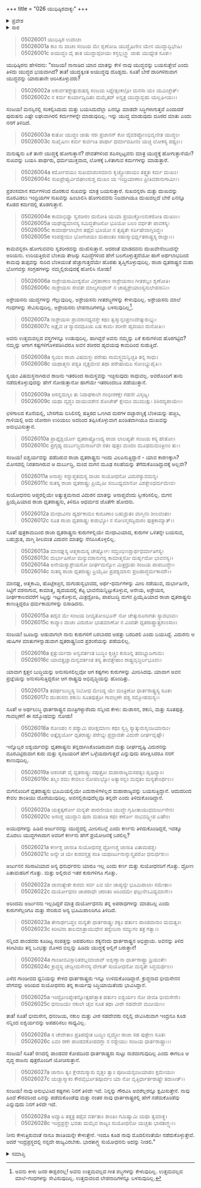 +++
title = "026 ಯುಧಿಷ್ಠಿರವಾಕ್ಯಃ"
+++

<details><summary>ಪ್ರವೇಶ</summary>


।।   ಓಂ ಓಂ ನಮೋ ನಾರಾಯಣಾಯ।।   ಶ್ರೀ ವೇದವ್ಯಾಸಾಯ ನಮಃ ।।

ಶ್ರೀ ಕೃಷ್ಣದ್ವೈಪಾಯನ ವೇದವ್ಯಾಸ ವಿರಚಿತ  

**ಶ್ರೀ ಮಹಾಭಾರತ**

**ಉದ್ಯೋಗ ಪರ್ವ**

**ಸಂಜಯಯಾನ ಪರ್ವ**

**ಅಧ್ಯಾಯ 26**

</details>


<details><summary>ಸಾರ</summary>

ತಾನಾಡಿದ ಯಾವ ಮಾತನ್ನು ಕೇಳಿ ತಾವು ಯುದ್ಧವನ್ನು ಬಯಸುತ್ತೇವೆ ಎಂದು ತಿಳಿಯಲಾಗಿದೆ? ಬೇರೆ ದಾರಿಗಳಿರುವಾಗ ಯುದ್ಧವನ್ನು ಯಾರುತಾನೇ ಆರಿಸಿಕೊಳ್ಳುವರು? ಯಾರೊಡನೆ ಅಧರ್ಮದಿಂದ ನಡೆದುಕೊಂಡಿದ್ದಾರೋ ಅವರು ಧರ್ಮದಿಂದ ನಡೆದುಕೊಳ್ಳಲಿ ಎಂದು ಅಪೇಕ್ಷಿಸುವುದು ಸರಿಯಲ್ಲ. ರಾಜ್ಯವನ್ನೆಲ್ಲಾ ತಾನೊಬ್ಬನೇ ಭೋಗಿಸಬೇಕೆಂದರೆ ಅವನಿಗೆ ಶಾಂತಿಸಿಗುವುದಿಲ್ಲ, ಬದಲಾಗಿ ಭೀಮಾರ್ಜುನರ ಕೋಪದಿಂದ ಯುದ್ಧದಲ್ಲಿ ನಾಶಹೊಂದುತ್ತಾರೆ ಎಂದು ಹೇಳಿ ಯುಧಿಷ್ಠಿರನು ತಾನೂ ಕೂಡ ಶಾಂತಿಯನ್ನೇ ಕೇಳುತ್ತಿದ್ದೇನೆ - ಸುಯೋಧನನು ಇಂದ್ರಪ್ರಸ್ಥ ರಾಜ್ಯವನ್ನು ಕೊಡಲಿ – ಎನ್ನುವುದು (1-28).

</details>


> 05026001 ಯುಧಿಷ್ಠಿರ ಉವಾಚ।  
05026001a ಕಾಂ ನು ವಾಚಂ ಸಂಜಯ ಮೇ ಶೃಣೋಷಿ
	ಯುದ್ಧೈಷಿಣೀಂ ಯೇನ ಯುದ್ಧಾದ್ಬಿಭೇಷಿ।  
> 05026001c ಅಯುದ್ಧಂ ವೈ ತಾತ ಯುದ್ಧಾದ್ಗರೀಯಃ
	ಕಸ್ತಲ್ಲಬ್ಧ್ವಾ ಜಾತು ಯುಧ್ಯೇತ ಸೂತ।।  

ಯುಧಿಷ್ಠಿರನು ಹೇಳಿದನು: “ಸಂಜಯ! ನಾನಾಡಿದ ಯಾವ ಮಾತನ್ನು ಕೇಳಿ ನಾವು ಯುದ್ಧವನ್ನು ಬಯಸುತ್ತೇವೆ ಎಂದು ತಿಳಿದು ಯುದ್ಧದ ಭಯವಾಗಿದೆ? ತಾತ! ಯುದ್ಧಕ್ಕಿಂತ ಅಯುದ್ಧವು ದೊಡ್ಡದು. ಸೂತ! ಬೇರೆ ದಾರಿಗಳಿರುವಾಗ ಯುದ್ಧವನ್ನು ಯಾರುತಾನೇ ಆರಿಸಿಕೊಳ್ಳುವರು?

> 05026002a ಅಕುರ್ವತಶ್ಚೇತ್ಪುರುಷಸ್ಯ ಸಂಜಯ
	ಸಿಧ್ಯೇತ್ಸಂಕಲ್ಪೋ ಮನಸಾ ಯಂ ಯಮಿಚ್ಚೇತ್।  
> 05026002c ನ ಕರ್ಮ ಕುರ್ಯಾದ್ವಿದಿತಂ ಮಮೈತದ್
	ಅನ್ಯತ್ರ ಯುದ್ಧಾದ್ಬಹು ಯಲ್ಲಘೀಯಃ।।  

ಸಂಜಯ! ಮನಸ್ಸಿನಲ್ಲಿ ಸಂಕಲ್ಪಿಸಿದುದು ಮತ್ತು ಬಯಸಿದುದೆಲ್ಲಾ ಏನನ್ನೂ ಮಾಡದೇ ಸಿದ್ಧಿಗಳಾಗುತ್ತವೆ ಎಂದಾದರೆ ಪುರುಷನು ಎಷ್ಟೇ ಲಘುವಾಗಿರಲಿ ಕರ್ಮಗಳನ್ನೇ ಮಾಡುವುದಿಲ್ಲ. ಇನ್ನು ಯುದ್ಧ ಮಾಡುವುದು ದೂರದ ಮಾತು ಎಂದು ನನಗೆ ತಿಳಿದಿದೆ.

> 05026003a ಕುತೋ ಯುದ್ಧಂ ಜಾತು ನರಃ ಪ್ರಜಾನನ್
	ಕೋ ದೈವಶಪ್ತೋಽಭಿವೃಣೀತ ಯುದ್ಧಂ।  
> 05026003c ಸುಖೈಷಿಣಃ ಕರ್ಮ ಕುರ್ವಂತಿ ಪಾರ್ಥಾ
	ಧರ್ಮಾದಹೀನಂ ಯಚ್ಚ ಲೋಕಸ್ಯ ಪಥ್ಯಂ।।  

ಮನುಷ್ಯನು ಏಕೆ ತಾನೇ ಯುದ್ಧಕ್ಕೆ ಹೋಗುತ್ತಾನೆ? ದೇವತೆಗಳಿಂದ ಶಪಿಸಲ್ಪಟ್ಟವನು ಮಾತ್ರ ಯುದ್ಧಕ್ಕೆ ಹೋಗುತ್ತಾನೆಯೇ? ಸುಖವನ್ನು ಬಯಸಿ ಪಾರ್ಥರು, ಧರ್ಮಯುಕ್ತವಾದ, ಲೋಕಕ್ಕೆ ಒಳಿತಾಗುವ ಕರ್ಮಗಳನ್ನು ಮಾಡುತ್ತಾರೆ.

> 05026004a ಕರ್ಮೋದಯಂ ಸುಖಮಾಶಂಸಮಾನಃ
	ಕೃಚ್ಚ್ರೋಪಾಯಂ ತತ್ತ್ವತಃ ಕರ್ಮ ದುಃಖಂ।  
> 05026004c ಸುಖಪ್ರೇಪ್ಸುರ್ವಿಜಿಘಾಂಸುಶ್ಚ ದುಃಖಂ
	ಯ ಇಂದ್ರಿಯಾಣಾಂ ಪ್ರೀತಿವಶಾನುಗಾಮೀ।।   

ಪ್ರಶಂಸಮಾನ ಕರ್ಮಗಳಿಂದ ದೊರಕುವ ಸುಖವನ್ನು ಮಾತ್ರ ಬಯಸುತ್ತಾರೆ. ಸುಖವನ್ನರಸಿ ಮತ್ತು ದುಃಖವನ್ನು ದೂರವಿಡಲು ಇಂದ್ರಿಯಗಳ ಸುಖವನ್ನು ಹಿಂಬಾಲಿಸಿ ಹೋಗುವವನು ನಿಜವಾಗಿಯೂ ದುಃಖವಲ್ಲದೆ ಬೇರೆ ಏನನ್ನೂ ಕೊಡದ ಕರ್ಮದಲ್ಲಿ ತೊಡಗುತ್ತಾನೆ.

> 05026004e ಕಾಮಾಭಿಧ್ಯಾ ಸ್ವಶರೀರಂ ದುನೋತಿ
	ಯಯಾ ಪ್ರಯುಕ್ತೋಽನುಕರೋತಿ ದುಃಖಂ।।   
> 05026005a ಯಥೇಧ್ಯಮಾನಸ್ಯ ಸಮಿದ್ಧತೇಜಸೋ
	ಭೂಯೋ ಬಲಂ ವರ್ಧತೇ ಪಾವಕಸ್ಯ।  
> 05026005c ಕಾಮಾರ್ಥಲಾಭೇನ ತಥೈವ ಭೂಯೋ
	ನ ತೃಪ್ಯತೇ ಸರ್ಪಿಷೇವಾಗ್ನಿರಿದ್ಧಃ।  
> 05026005e ಸಂಪಶ್ಯೇಮಂ ಭೋಗಚಯಂ ಮಹಾಂತಂ
	ಸಹಾಸ್ಮಾಭಿರ್ಧೃತರಾಷ್ಟ್ರಸ್ಯ ರಾಜ್ಞಾಃ।।  

ಕಾಮವನ್ನರಸಿ ಹೋಗುವವನು ಸ್ವಶರೀರವನ್ನು ದುಃಖಿಸುತ್ತಾನೆ. ಅದರಂತೆ ಮಾಡದವನು ದುಃಖವೇನೆಂಬುದನ್ನೇ ಅರಿಯನು. ಉರಿಯತ್ತಿರುವ ಬೆಂಕಿಯ ತೇಜಸ್ಸು ಸಮಿದ್ಧೆಗಳಿಂದ ಹೇಗೆ ಬಲಗೊಳ್ಳುತ್ತದೆಯೋ ಹಾಗೆ ಅರ್ಥಲಾಭದಿಂದ ಕಾಮವು ತುಪ್ಪವನ್ನು ಸುರಿದ ಬೆಂಕಿಯಂತೆ ಹೆಚ್ಚಾಗುತ್ತದೆಯೇ ಹೊರತು ತೃಪ್ತಿಗೊಳ್ಳುವುದಿಲ್ಲ. ರಾಜಾ ಧೃತರಾಷ್ಟ್ರನ ಮಹಾ ಭೋಗವಸ್ತು ಸಂಗ್ರಹಗಳನ್ನು ನಮ್ಮಲ್ಲಿರುವುದಕ್ಕೆ ಹೋಲಿಸಿ ನೋಡು!

> 05026006a ನಾಶ್ರೇಯಸಾಮೀಶ್ವರೋ ವಿಗ್ರಹಾಣಾಂ
	ನಾಶ್ರೇಯಸಾಂ ಗೀತಶಬ್ದಂ ಶೃಣೋತಿ।  
> 05026006c ನಾಶ್ರೇಯಸಃ ಸೇವತೇ ಮಾಲ್ಯಗಂಧಾನ್
	ನ ಚಾಪ್ಯಶ್ರೇಯಾಂಸ್ಯನುಲೇಪನಾನಿ।।  

ಅಶ್ರೇಯಸನು ಯುದ್ಧಗಳನ್ನು ಗೆಲ್ಲುವುದಿಲ್ಲ. ಅಶ್ರೇಯಸನು ಗೀತಶಬ್ಧಗಳನ್ನು ಕೇಳುವುದಿಲ್ಲ. ಅಶ್ರೇಯಸನು ಮಾಲೆ ಗಂಧಗಳನ್ನು ಸೇವಿಸುವುದಿಲ್ಲ. ಅಶ್ರೇಯಸನು ಲೇಪನಾದಿಗಳನ್ನೂ ಬಳಸುವುದಿಲ್ಲ[^1].

> 05026007a ನಾಶ್ರೇಯಸಃ ಪ್ರಾವರಾನಧ್ಯವಸ್ತೇ
	ಕಥಂ ತ್ವಸ್ಮಾನ್ಸಂಪ್ರಣುದೇತ್ಕುರುಭ್ಯಃ।  
> 05026007c ಅತ್ರೈವ ಚ ಸ್ಯಾದವಧೂಯ ಏಷ
	ಕಾಮಃ ಶರೀರೇ ಹೃದಯಂ ದುನೋತಿ।।  

ಅವನು ಉತ್ತಮವಲ್ಲದ ವಸ್ತ್ರಗಳನ್ನೂ ಉಡುವುದಿಲ್ಲ. ಹಾಗಿದ್ದರೆ ಅವನು ನಮ್ಮನ್ನು ಏಕೆ ಕುರುಗಳಿಂದ ಹೊರಗಟ್ಟಿದ? ನಮ್ಮನ್ನು ಆಗಾಗ ಕಷ್ಟಗಳಿಗೊಳಪಡಿಸಿದರೂ ಅವನ ಶರೀರದ ಹೃದಯವು ಕಾಮದಿಂದ ಸುಡುತ್ತಿದೆ.

> 05026008a ಸ್ವಯಂ ರಾಜಾ ವಿಷಮಸ್ಥಃ ಪರೇಷು
	ಸಾಮಸ್ಥ್ಯಮನ್ವಿಚ್ಚತಿ ತನ್ನ ಸಾಧು।  
> 05026008c ಯಥಾತ್ಮನಃ ಪಶ್ಯತಿ ವೃತ್ತಮೇವ
	ತಥಾ ಪರೇಷಾಮಪಿ ಸೋಽಭ್ಯುಪೈತಿ।।   

ಸ್ವಯಂ ವಿಷಮಸ್ಥನಾಗಿರುವ ರಾಜನು ಇತರರಿಂದ ಸಾಮಸ್ಥವನ್ನು ಇಚ್ಛಿಸುವುದು ಸಾಧುವಲ್ಲ. ಅವರೊಂದಿಗೆ ತಾನು ನಡೆದುಕೊಳ್ಳುವುದನ್ನು ಹೇಗೆ ನೋಡುತ್ತಾನೋ ಹಾಗೆಯೇ ಇತರರಿಂದಲೂ ಪಡೆಯುತ್ತಾನೆ.

> 05026009a ಆಸನ್ನಮಗ್ನಿಂ ತು ನಿದಾಘಕಾಲೇ
	ಗಂಭೀರಕಕ್ಷೇ ಗಹನೇ ವಿಸೃಜ್ಯ।  
> 05026009c ಯಥಾ ವೃದ್ಧಂ ವಾಯುವಶೇನ ಶೋಚೇತ್
	ಕ್ಷೇಮಂ ಮುಮುಕ್ಷುಃ ಶಿಶಿರವ್ಯಪಾಯೇ।।  

ಛಳಿಗಾಲದ ಕೊನೆಯಲ್ಲಿ, ಬೇಸಗೆಯ ಬಿಸಿಲಿನಲ್ಲಿ ಹತ್ತಿರದ ಒಣಗಿದ ಮರಗಳ ದಟ್ಟಾರಣ್ಯಕ್ಕೆ ಬೆಂಕಿಯನ್ನು ಹಚ್ಚಿಸಿ, ಗಾಳಿಯಲ್ಲಿ ಅದು ಜೋರಾಗಿ ಉರಿಯಲು ಅದರಿಂದ ತಪ್ಪಿಸಿಕೊಳ್ಳುವಾಗ ಖಂಡಿತವಾಗಿಯೂ ದುಃಖವನ್ನು ಅನುಭವಿಸುತ್ತಾನೆ.

> 05026010a ಪ್ರಾಪ್ತೈಶ್ವರ್ಯೋ ಧೃತರಾಷ್ಟ್ರೋಽದ್ಯ ರಾಜಾ
	ಲಾಲಪ್ಯತೇ ಸಂಜಯ ಕಸ್ಯ ಹೇತೋಃ।  
> 05026010c ಪ್ರಗೃಹ್ಯ ದುರ್ಬುದ್ಧಿಮನಾರ್ಜವೇ ರತಂ
	ಪುತ್ರಂ ಮಂದಂ ಮೂಢಮಮಂತ್ರಿಣಂ ತು।।  

ಸಂಜಯ! ಐಶ್ವರ್ಯವನ್ನು ಪಡೆದಿರುವ ರಾಜಾ ಧೃತರಾಷ್ಟ್ರನು ಇಂದು ವಿಲಪಿಸುತ್ತಿದ್ದಾನೆ - ಯಾವ ಕಾರಣಕ್ಕಾಗಿ? ಮೋಸದಲ್ಲಿ ನಿರತನಾಗಿರುವ ಆ ದುರ್ಬುದ್ಧಿ, ಮಂದ ಮಗನ ಮೂಢ ಸಲಹೆಯನ್ನು ತೆಗೆದುಕೊಂಡಿದ್ದುದಕ್ಕೆ ಅಲ್ಲವೇ?

> 05026011a ಅನಾಪ್ತಃ ಸನ್ನಾಪ್ತತಮಸ್ಯ ವಾಚಂ
	ಸುಯೋಧನೋ ವಿದುರಸ್ಯಾವಮನ್ಯ।  
> 05026011c ಸುತಸ್ಯ ರಾಜಾ ಧೃತರಾಷ್ಟ್ರಃ ಪ್ರಿಯೈಷೀ
	ಸಂಬುಧ್ಯಮಾನೋ ವಿಶತ್ತೇಽಧರ್ಮಮೇವ।  

ಸುಯೋಧನನು ಆಪ್ತರಲ್ಲಿಯೇ ಅತ್ಯುತ್ತಮನಾದ ವಿದುರನ ಮಾತನ್ನು ಅನಾಪ್ತವೆಂದು ಸ್ವೀಕರಿಸಲಿಲ್ಲ. ಮಗನ ಪ್ರಿಯೈಷಿಯಾದ ರಾಜಾ ಧೃತರಾಷ್ಟ್ರನು, ತಿಳಿದೂ ಅಧರ್ಮದ ಜೊತೆಗೇ ಹೋದನು.

> 05026012a ಮೇಧಾವಿನಂ ಹ್ಯರ್ಥಕಾಮಂ ಕುರೂಣಾಂ
	ಬಹುಶ್ರುತಂ ವಾಗ್ಮಿನಂ ಶೀಲವಂತಂ।  
> 05026012c ಸೂತ ರಾಜಾ ಧೃತರಾಷ್ಟ್ರಃ ಕುರುಭ್ಯೋ
	ನ ಸೋಽಸ್ಮರದ್ವಿದುರಂ ಪುತ್ರಕಾಮ್ಯಾತ್।।  

ಸೂತ! ಪುತ್ರಕಾಮದಿಂದ ರಾಜಾ ಧೃತರಾಷ್ಟ್ರನು ಕುರುಗಳಲ್ಲಿಯೇ ಮೇಧಾವಿಯಾದ, ಕುರುಗಳ ಒಳಿತನ್ನೇ ಬಯಸುವ, ಬಹುಶ್ರುತ, ವಾಗ್ಮಿ ಶೀಲವಂತ ವಿದುರನ ಮಾತನ್ನು ನೆನಪಿಸಿಕೊಳ್ಳಲಿಲ್ಲ.

> 05026013a ಮಾನಘ್ನಸ್ಯ ಆತ್ಮಕಾಮಸ್ಯ ಚೇರ್ಷ್ಯೋಃ
	ಸಮ್ರಂಭಿಣಶ್ಚಾರ್ಥಧರ್ಮಾತಿಗಸ್ಯ।  
> 05026013c ದುರ್ಭಾಷಿಣೋ ಮನ್ಯುವಶಾನುಗಸ್ಯ
	ಕಾಮಾತ್ಮನೋ ದುರ್ಹೃದೋ ಭಾವನಸ್ಯ।।  
> 05026014a ಅನೇಯಸ್ಯಾಶ್ರೇಯಸೋ ದೀರ್ಘಮನ್ಯೋಃ
	ಮಿತ್ರದ್ರುಹಃ ಸಂಜಯ ಪಾಪಬುದ್ಧೇಃ।  
> 05026014c ಸುತಸ್ಯ ರಾಜಾ ಧೃತರಾಷ್ಟ್ರಃ ಪ್ರಿಯೈಷೀ
	ಪ್ರಪಶ್ಯಮಾನಃ ಪ್ರಜಹಾದ್ಧರ್ಮಕಾಮೌ।।  

ಮಾನಘ್ನ, ಆತ್ಮಕಾಮಿ, ಹೊಟ್ಟೆಕಿಚ್ಚಿನ, ದುಗುಡುಸ್ವಭಾವದ, ಅರ್ಥ-ಧರ್ಮಗಳನ್ನು ಮೀರಿ ನಡೆಯುವ, ದುರ್ಭಾಷಿಣೀ, ಸಿಟ್ಟಿಗೆ ವಶನಾಗುವ, ಕಾಮಾತ್ಮ, ಹೃದಯದಲ್ಲಿ ಕೆಟ್ಟ ಭಾವನೆಯನ್ನಿಟ್ಟುಕೊಳ್ಳುವ, ಅನೇಯ, ಅಶ್ರೇಯಸ, ದೀರ್ಘಕಾಲದವರೆಗೆ ಸಿಟ್ಟನ್ನು ಇಟ್ಟುಕೊಳ್ಳುವ, ಮಿತ್ರದ್ರೋಹಿ, ಪಾಪಬುದ್ಧಿ ಮಗನ ಪ್ರಿಯೈಷಿಯಾದ ರಾಜಾ ಧೃತರಾಷ್ಟ್ರನು ಕಾಣುತ್ತಿದ್ದರೂ ಧರ್ಮಕಾಮಗಳನ್ನು ಬಿಸಾಡಿದನು.

> 05026015a ತದೈವ ಮೇ ಸಂಜಯ ದೀವ್ಯತೋಽಭೂನ್
	ನೋ ಚೇತ್ಕುರೂನಾಗತಃ ಸ್ಯಾದಭಾವಃ।  
> 05026015c ಕಾವ್ಯಾಂ ವಾಚಂ ವಿದುರೋ ಭಾಷಮಾಣೋ
	ನ ವಿಂದತೇ ಧೃತರಾಷ್ಟ್ರಾತ್ಪ್ರಶಂಽಸಾಂ।  

ಸಂಜಯ! ಜೂಜನ್ನು ಆಡುವಾಗಲೇ ನಾನು ಕುರುಗಳಿಗೆ ಬರಬಾರದ ಆಪತ್ತು ಬರದಿರಲಿ ಎಂದು ಬಯಸಿದ್ದೆ. ವಿದುರನು ಆ ಋಷಿಗಳ ಮಾತುಗಳನ್ನಾಡುವಾಗ ಧೃತರಾಷ್ಟ್ರನಿಂದ ಪ್ರಶಂಸೆಯನ್ನು ಪಡೆಯಲಿಲ್ಲ.

> 05026016a ಕ್ಷತ್ತುರ್ಯದಾ ಅನ್ವವರ್ತಂತ ಬುದ್ಧಿಂ
	ಕೃಚ್ಚ್ರಂ ಕುರೂನ್ನ ತದಾಭ್ಯಾಜಗಾಮ।   
> 05026016c ಯಾವತ್ಪ್ರಜ್ಞಾಮನ್ವವರ್ತಂತ ತಸ್ಯ
	ತಾವತ್ತೇಷಾಂ ರಾಷ್ಟ್ರವೃದ್ಧಿರ್ಬಭೂವ।।  

ಯಾವಾಗ ಕ್ಷತ್ತನ ಬುದ್ಧಿಯನ್ನು ಅನುಸರಿಸಲಿಲ್ಲವೋ ಆಗ ಕಷ್ಟಗಳು ಕುರುಗಳನ್ನು ಮೀರಿಸಿದವು. ಯಾವಾಗ ಅವನ ಪ್ರಜ್ಞೆಯನ್ನು ಅನುಸರಿಸುತ್ತಿದ್ದರೋ ಆಗ ರಾಷ್ಟ್ರವು ಅಭಿವೃದ್ಧಿಯನ್ನು ಹೊಂದಿತ್ತು.

> 05026017a ತದರ್ಥಲುಬ್ಧಸ್ಯ ನಿಬೋಧ ಮೇಽದ್ಯ
	ಯೇ ಮಂತ್ರಿಣೋ ಧಾರ್ತರಾಷ್ಟ್ರಸ್ಯ ಸೂತ।  
> 05026017c ದುಃಶಾಸನಃ ಶಕುನಿಃ ಸೂತಪುತ್ರೋ
	ಗಾವಲ್ಗಣೇ ಪಶ್ಯ ಸಮ್ಮೋಹಮಸ್ಯ।।  

ಸೂತ! ಆ ಅರ್ಥಲುಬ್ಧ ಧಾರ್ತರಾಷ್ಟ್ರನ ಮಂತ್ರಿಗಳ್ಯಾರೆಂದು ನನ್ನಿಂದ ಕೇಳು: ದುಃಶಾಸನ, ಶಕುನಿ, ಮತ್ತು ಸೂತಪುತ್ರ. ಗಾವಲ್ಗಣೇ! ಈ ಸಮ್ಮೋಹವನ್ನು ನೋಡು!

> 05026018a ಸೋಽಹಂ ನ ಪಶ್ಯಾಮಿ ಪರೀಕ್ಷಮಾಣಃ
	ಕಥಂ ಸ್ವಸ್ತಿ ಸ್ಯಾತ್ಕುರುಸೃಂಜಯಾನಾಂ।  
> 05026018c ಆತ್ತೈಶ್ವರ್ಯೋ ಧೃತರಾಷ್ಟ್ರಃ ಪರೇಭ್ಯಃ
	ಪ್ರವ್ರಾಜಿತೇ ವಿದುರೇ ದೀರ್ಘದೃಷ್ಟೌ।  

ಇನ್ನೊಬ್ಬರ ಐಶ್ವರ್ಯವನ್ನು ಧೃತರಾಷ್ಟ್ರನು ತನ್ನದಾಗಿಸಿಕೊಂಡಿರುವಾಗ ಮತ್ತು ದೀರ್ಘದೃಷ್ಟಿ ವಿದುರನನ್ನು ದೂರವಿಟ್ಟಿರುವಾಗ ಕುರು ಮತ್ತು ಸೃಂಜಯರಿಗೆ ಹೇಗೆ ಒಳ್ಳೆಯದಾಗುತ್ತದೆ ಎನ್ನುವುದು ಪರೀಕ್ಷಿಸಿದರೂ ನನಗೆ ಕಾಣುವುದಿಲ್ಲ.

> 05026019a ಆಶಂಸತೇ ವೈ ಧೃತರಾಷ್ಟ್ರಃ ಸಪುತ್ರೋ
	ಮಹಾರಾಜ್ಯಮಸಪತ್ನಂ ಪೃಥಿವ್ಯಾಂ।  
> 05026019c ತಸ್ಮಿಂ ಶಮಃ ಕೇವಲಂ ನೋಪಲಭ್ಯೋ
	ಅತ್ಯಾಸನ್ನಂ ಮದ್ಗತಂ ಮನ್ಯತೇಽರ್ಥಂ।।  

ಮಗನೊಂದಿಗೆ ಧೃತರಾಷ್ಟ್ರನು ಭೂಮಿಯಲ್ಲಿಯೇ ಎದುರಾಳಿಗಳಿಲ್ಲದ ಮಹಾರಾಜ್ಯವನ್ನು ಬಯಸುತ್ತಿದ್ದಾನೆ. ಆದುದರಿಂದ ಕೇವಲ ಶಾಂತಿಯು ದೊರೆಯುವುದಿಲ್ಲ. ಅವನಲ್ಲಿರುವುದೆಲ್ಲವೂ ತನ್ನದೇ ಎಂದು ತಿಳಿದುಕೊಂಡಿದ್ದಾನೆ.

> 05026020a ಯತ್ತತ್ಕರ್ಣೋ ಮನ್ಯತೇ ಪಾರಣೀಯಂ
	ಯುದ್ಧೇ ಗೃಹೀತಾಯುಧಮರ್ಜುನೇನ।  
> 05026020c ಆಸಂಶ್ಚ ಯುದ್ಧಾನಿ ಪುರಾ ಮಹಾಂತಿ
	ಕಥಂ ಕರ್ಣೋ ನಾಭವದ್ದ್ವೀಪ ಏಷೌಂ।  

ಅಯುಧಗಳನ್ನು ಹಿಡಿದ ಅರ್ಜುನನನ್ನು ಯುದ್ಧದಲ್ಲಿ ಮೀರಿಸಬಲ್ಲೆ ಎಂದು ಕರ್ಣನು ತಿಳಿದುಕೊಂಡಿದ್ದರೆ, ಇದಕ್ಕೂ ಮೊದಲು ಯುದ್ಧಗಳಾದಾಗ ಅವರಿಗೆ ಕರ್ಣನು ಹೇಗೆ ಪ್ರಯೋಜನಕ್ಕೆ ಬರಲಿಲ್ಲ?

> 05026021a ಕರ್ಣಶ್ಚ ಜಾನಾತಿ ಸುಯೋಧನಶ್ಚ
	ದ್ರೋಣಶ್ಚ ಜಾನಾತಿ ಪಿತಾಮಹಶ್ಚ।  
> 05026021c ಅನ್ಯೇ ಚ ಯೇ ಕುರವಸ್ತತ್ರ ಸಂತಿ
	ಯಥಾರ್ಜುನಾನ್ನಾಸ್ತ್ಯಪರೋ ಧನುರ್ಧರಃ।।  

ಅರ್ಜುನನ ಸರಿಸಾಟಿಯಾದ ಅನ್ಯ ಧನುರ್ಧರನು ಯಾರೂ ಇಲ್ಲ ಎಂದು ಕರ್ಣ ಮತ್ತು ಸುಯೋಧನರಿಗೆ ಗೊತ್ತು. ದ್ರೋಣ ಪಿತಾಮಹರಿಗೆ ಗೊತ್ತು. ಮತ್ತು ಅಲ್ಲಿರುವ ಇತರ ಕುರುಗಳಿಗೂ ಗೊತ್ತು.

> 05026022a ಜಾನಂತ್ಯೇತೇ ಕುರವಃ ಸರ್ವ ಏವ
	ಯೇ ಚಾಪ್ಯನ್ಯೇ ಭೂಮಿಪಾಲಾಃ ಸಮೇತಾಃ।  
> 05026022c ದುರ್ಯೋಧನಂ ಚಾಪರಾಧೇ ಚರಂತಂ
	ಅರಿಂದಮೇ ಫಲ್ಗುನೇಽವಿದ್ಯಮಾನೇ।।   

ಅರಿಂದಮ ಅರ್ಜುನನು ಇಲ್ಲದಿದ್ದರೆ ಮಾತ್ರ ದುರ್ಯೋಧನನು ತನ್ನ ಅಪರಾಧಗಳನ್ನು ಮಾಡಬಲ್ಲ ಎಂದು ಕುರುಗಳೆಲ್ಲರಿಗೂ ಮತ್ತು ಸೇರಿರುವ ಅನ್ಯ ಭೂಮಿಪಾಲರಿಗೂ ತಿಳಿದಿದೆ.

> 05026023a ತೇನಾರ್ಥಬದ್ಧಂ ಮನ್ಯತೇ ಧಾರ್ತರಾಷ್ಟ್ರಃ
	ಶಕ್ಯಂ ಹರ್ತುಂ ಪಾಂಡವಾನಾಂ ಮಮತ್ವಂ।   
> 05026023c ಕಿರೀಟಿನಾ ತಾಲಮಾತ್ರಾಯುಧೇನ
	ತದ್ವೇದಿನಾ ಸಮ್ಯುಗಂ ತತ್ರ ಗತ್ವಾ।।  

ನನ್ನಿಂದ ಪಾಂಡವರು ಕೂಡಿಟ್ಟ ಸಂಪತ್ತನ್ನು ಅಪಹರಿಸಲು ಶಕ್ಯನೆಂದು ಧಾರ್ತರಾಷ್ಟ್ರನ ಅಭಿಪ್ರಾಯ. ಅವನನ್ನು ತಿಳಿದ ಕಿರೀಟಿಯು ತನ್ನ ಒಂಭತ್ತು ಮೊಳದ ಬಿಲ್ಲನ್ನು ಹಿಡಿದು ಯುದ್ಧಕ್ಕೆ ಅಲ್ಲಿಗೆ ಬರುತ್ತಾನೆ!

> 05026024a ಗಾಂಡೀವವಿಸ್ಫಾರಿತಶಬ್ದಮಾಜಾವ್
	ಅಶೃಣ್ವಾನಾ ಧಾರ್ತರಾಷ್ಟ್ರಾ ಧ್ರಿಯಂತೇ।  
> 05026024c ಕ್ರುದ್ಧಸ್ಯ ಚೇದ್ಭೀಮಸೇನಸ್ಯ ವೇಗಾತ್
	ಸುಯೋಧನೋ ಮನ್ಯತೇ ಸಿದ್ಧಮರ್ಥಂ।।  

ಎಳೆದ ಗಾಂಡೀವದ ಧ್ವನಿಯನ್ನು ಕೇಳದ ಧಾರ್ತರಾಷ್ಟ್ರರು ಇನ್ನೂ ಉಳಿದುಕೊಂಡಿದ್ದಾರೆ. ಕ್ರುದ್ಧನಾದ ಭೀಮಸೇನನ ವೇಗವನ್ನು ಅರಿಯದ ಸುಯೋಧನನು ತನ್ನ ಕಾರ್ಯವು ಸಿದ್ಧಿಯಾಯಿತೆಂದು ಭಾವಿಸಿದ್ದಾನೆ.

> 05026025a ಇಂದ್ರೋಽಪ್ಯೇತನ್ನೋತ್ಸಹೇತ್ತಾತ ಹರ್ತುಂ
	ಐಶ್ವರ್ಯಂ ನೋ ಜೀವತಿ ಭೀಮಸೇನೇ।  
> 05026025c ಧನಂಜಯೇ ನಕುಲೇ ಚೈವ ಸೂತ
	ತಥಾ ವೀರೇ ಸಹದೇವೇ ಮದೀಯೇ।।  

ತಾತ! ಸೂತ! ಭೀಮಸೇನ, ಧನಂಜಯ, ನಕುಲ ಮತ್ತು ವೀರ ಸಹದೇವರು ನನ್ನಲ್ಲಿ ಜೀವಿಸಿರುವಾಗ ಇಂದ್ರನೂ ಕೂಡ ನನ್ನಿಂದ ಐಶ್ವರ್ಯವನ್ನು ಅಪಹರಿಸಲು ಸಾಧ್ಯವಿಲ್ಲ.

> 05026026a ಸ ಚೇದೇತಾಂ ಪ್ರತಿಪದ್ಯೇತ ಬುದ್ಧಿಂ
	ವೃದ್ಧೋ ರಾಜಾ ಸಹ ಪುತ್ರೇಣ ಸೂತ।  
> 05026026c ಏವಂ ರಣೇ ಪಾಂಡವಕೋಪದಗ್ಧಾ
	ನ ನಶ್ಯೇಯುಃ ಸಂಜಯ ಧಾರ್ತರಾಷ್ಟ್ರಾಃ।।  

ಸಂಜಯ! ಸೂತ! ರಣದಲ್ಲಿ ಪಾಂಡವರ ಕೋಪದಿಂದ ಧಾರ್ತರಾಷ್ಟ್ರರು ಸುಟ್ಟು ನಾಶವಾಗುವುದಿಲ್ಲ ಎಂದು ಈಗಲೂ ಆ ವೃದ್ಧ ರಾಜನು ಪುತ್ರರೊಂದಿಗೆ ಯೋಚಿಸುತ್ತಾನೆ.

> 05026027a ಜಾನಾಸಿ ತ್ವಂ ಕ್ಲೇಶಮಸ್ಮಾಸು ವೃತ್ತಂ
	ತ್ವಾಂ ಪೂಜಯನ್ಸಂಜಯಾಹಂ ಕ್ಷಮೇಯಂ।  
> 05026027c ಯಚ್ಚಾಸ್ಮಾಕಂ ಕೌರವೈರ್ಭೂತಪೂರ್ವಂ
	ಯಾ ನೋ ವೃತ್ತಿರ್ಧಾರ್ತರಾಷ್ಟ್ರೇ ತದಾಸೀತ್।।  

ಸಂಜಯ! ನಾವು ಅನುಭವಿಸಿದ ಕಷ್ಟಗಳು ನಿನಗೆ ತಿಳಿದೇ ಇವೆ. ನಿನ್ನನ್ನು ಗೌರವಿಸಿ ಅವರೆಲ್ಲರನ್ನೂ ಕ್ಷಮಿಸುತ್ತೇನೆ. ನಾವು ಹಿಂದೆ ಕೌರವರಿಂದ ಏನನ್ನು ಪಡೆದುಕೊಂಡೆವು ಮತ್ತು ನಂತರ ನಾವು ಧಾರ್ತರಾಷ್ಟ್ರರಲ್ಲಿ ಹೇಗೆ ನಡೆದುಕೊಂಡೆವು ಎನ್ನುವುದು ನಿನಗೆ ತಿಳಿದೇ ಇದೆ.

> 05026028a ಅದ್ಯಾಪಿ ತತ್ತತ್ರ ತಥೈವ ವರ್ತತಾಂ
	ಶಾಂತಿಂ ಗಮಿಷ್ಯಾಮಿ ಯಥಾ ತ್ವಮಾತ್ಥ।   
> 05026028c ಇಂದ್ರಪ್ರಸ್ಥೇ ಭವತು ಮಮೈವ ರಾಜ್ಯಂ
	ಸುಯೋಧನೋ ಯಚ್ಚತು ಭಾರತಾಗ್ರ್ಯಃ।।  

ನೀನು ಕೇಳುತ್ತಿರುವಂತೆ ನಾನೂ ಶಾಂತಿಯನ್ನೇ ಕೇಳುತ್ತೇನೆ. ಇಂದೂ ಕೂಡ ನಾವು ಮೊದಲಿನಂತೆಯೇ ನಡೆದುಕೊಳ್ಳುತ್ತೇವೆ. ಆದರೆ ಇಂದ್ರಪ್ರಸ್ಥದಲ್ಲಿ ನನ್ನದೇ ರಾಜ್ಯವಿರಬೇಕು. ಭಾರತಾಗ್ರ್ಯ ಸುಯೋಧನನು ಅದನ್ನು ನೀಡಲಿ.”


<details><summary>ಸಮಾಪ್ತಿ</summary>


ಇತಿ ಶ್ರೀ ಮಹಾಭಾರತೇ ಉದ್ಯೋಗ ಪರ್ವಣಿ ಸಂಜಯಯಾನ ಪರ್ವಣಿ ಯುಧಿಷ್ಠಿರವಾಕ್ಯೇ ಷಡ್‌ವಿಂಶೋಽಧ್ಯಾಯಃ।  
ಇದು ಶ್ರೀ ಮಹಾಭಾರತದಲ್ಲಿ ಉದ್ಯೋಗ ಪರ್ವದಲ್ಲಿ ಸಂಜಯಯಾನ ಪರ್ವದಲ್ಲಿ ಯುಧಿಷ್ಠಿರವಾಕ್ಯದಲ್ಲಿ ಇಪ್ಪತ್ತಾರನೆಯ ಅಧ್ಯಾಯವು.


</details>

[^1]: ಅವನು ಕೀಳು ಜನರ ಈಶ್ವರನಲ್ಲ! ಅವನು ಉತ್ತಮವಲ್ಲದ ಗೀತ ಶಬ್ಧಗಳನ್ನು ಕೇಳುವುದಿಲ್ಲ. ಉತ್ತಮವಲ್ಲದ ಮಾಲೆ-ಗಂಧಗಳನ್ನು ಸೇವಿಸುವುದಿಲ್ಲ. ಉತ್ತಮವಲದ ಲೇಪನಾದಿಗಳನ್ನೂ ಬಳಸುವುದಿಲ್ಲ.

